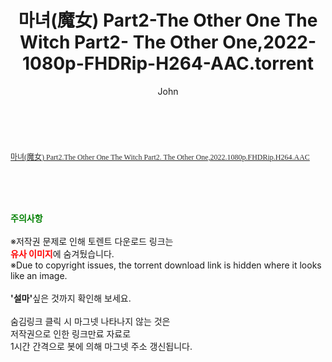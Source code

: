 ﻿---
layout: post
title:  "마녀(魔女) Part2-The Other One The Witch Part2- The Other One,2022-1080p-FHDRip-H264-AAC.torrent"
author: John
categories: [ 영화 ]
tags: [  ]
image:  
description: "마녀(魔女) Part2-The Other One The Witch Part2- The Other One,2022-1080p-FHDRip-H264-AAC torrent 정보 공유"
toc: true
toc_sticky: true
---

<br>
<div class="view-img">
<a class="view_image" href="http://torrentmobile61.com/bbs/view_image.php?fn=%2Fdata%2Ffile%2Fmovie%2F2697634418_q6jaDKyG_517955da1dc35e0a48b08fb8535cbcd8989d2600.jpg" target="_blank"><img alt="" class="img-tag" content="http://torrentmobile61.com/data/file/movie/2697634418_q6jaDKyG_517955da1dc35e0a48b08fb8535cbcd8989d2600.jpg" itemprop="image" src="http://torrentmobile61.com/data/file/movie/2697634418_q6jaDKyG_517955da1dc35e0a48b08fb8535cbcd8989d2600.jpg"/></a><a class="view_image" href="http://torrentmobile61.com/bbs/view_image.php?fn=%2Fdata%2Ffile%2Fmovie%2F2697634418_kwun13sM_e8a6de8cf138832e0ac4f447d6d9bba121f0f931.jpg" target="_blank"><img alt="" class="img-tag" content="http://torrentmobile61.com/data/file/movie/2697634418_kwun13sM_e8a6de8cf138832e0ac4f447d6d9bba121f0f931.jpg" itemprop="image" src="http://torrentmobile61.com/data/file/movie/2697634418_kwun13sM_e8a6de8cf138832e0ac4f447d6d9bba121f0f931.jpg"/></a></div><div class="view-content" itemprop="description">
<p><a class="icon-xiazai" href="https://www.filetender.com/iQpee1" rel="nofollow noreferrer noopener" style="margin:0px;padding:0px;list-style:none;font-size:12px;color:rgb(44,44,44);background-color:rgb(255,255,255);font-family:'malgun gothic';" target="_blank">마녀(魔女) Part2.The Other One The Witch Part2. The Other One,2022.1080p.FHDRip.H264.AAC</a> </p> </div>
    
<br><br><br>
<p data-ke-size="size16"><b><span style="color: green;">주의사항</span></b><br /><br />※저작권 문제로 인해 토렌트 다운로드 링크는<br /><b><span style="color: red;">유사 이미지</span></b>에 숨겨뒀습니다.<br />※Due to copyright issues, the torrent download link is hidden where it looks like an image.<br /><br /><b>'설마'</b>싶은 것까지 확인해 보세요.<br /><br />숨김링크 클릭 시 마그넷 나타나지 않는 것은<br />저작권으로 인한 링크만료 자료로<br />1시간 간격으로 봇에 의해 마그넷 주소 갱신됩니다.</p>
